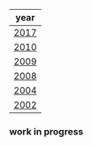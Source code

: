 |year|
|-|
|[2017](./2017/)|
|[2010](./2010/)|
|[2009](./2009/)|
|[2008](./2008/)|
|[2004](./2004/)|
|[2002](./2002/)|

### work in progress
